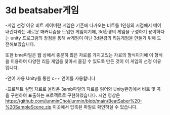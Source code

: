 # 3d beatsaber게임

-게임 선정 이유
비트 세이버란 게임은 기존에 다가오는 비트를 1인칭의 시점에서 베어내린다라는 새로운 매커니즘을 도입한 게임이기에, 3d환경의 게임을 구성하기 용이하다는 unity 프로그램의 장점을 통해 vr게임이 아닌 3d환경의 리듬게임을 만들기 위해 도전해보았습니다.

또한 bme파일은 웹 상에서 충분히 많은 자료를 가지고있는 자료의 형식이기에 이 형식을 이용하여 다양한 리듬 게임을 찾아서 즐길 수 있도록 만든 것이 이 게임의 선정 이유입니다.

-언어 사용
Unity를 통한 c++ 언어를 사용합니다

-프로젝트 설명
자료로 올라온 3amb파일의 자료를 읽어와 Unity환경에서 비트 및 곡을 구현하여 표출하는 프로젝트로 구현하였습니다.
시연 영상은 
https://github.com/junminChoi/junmin/blob/main/BeatSaber%20-%20SampleScene.zip
이곳에서 압축된 파일로 확인하실 수 있습니다.
